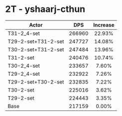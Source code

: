 # 2T - yshaarj-cthun
| Actor | DPS | Increase |
|---|:---:|:---:|
|T31-2_4-set|266960|22.93%|
|T29-2-set+T31-2-set|247727|14.08%|
|T30-2-set+T31-2-set|247484|13.96%|
|T31-2-set|240476|10.74%|
|T30-2_4-set|233657|7.60%|
|T29-2_4-set|232922|7.26%|
|T29-2-set+T30-2-set|232835|7.22%|
|T30-2-set|225016|3.62%|
|T29-2-set|224443|3.35%|
|Base|217159|0.00%|
